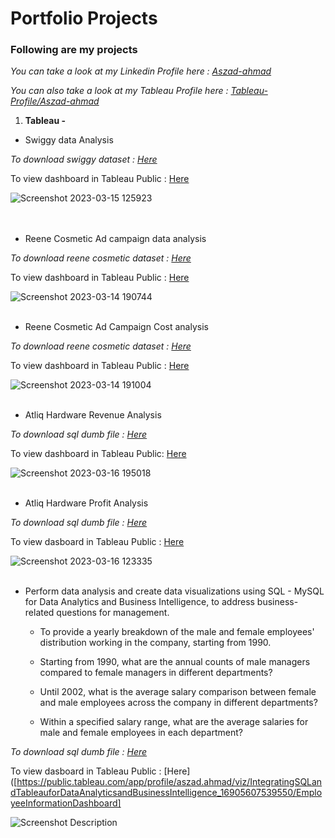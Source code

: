 # Portfolio Projects
### Following are my projects

_You can take a look at my Linkedin Profile here    :  [Aszad-ahmad](https://www.linkedin.com/in/aszad-ahmad-454a93158/)_

_You can also take a look at my Tableau Profile here    :  [Tableau-Profile/Aszad-ahmad](https://public.tableau.com/app/profile/aszad.ahmad)_

1. **Tableau -**

- Swiggy data Analysis 

_To download swiggy dataset : [Here](https://www.kaggle.com/datasets/aniruddhapa/swiggy-restaurants-dataset-of-metro-cities)_

To view dashboard in Tableau Public : [Here](https://public.tableau.com/app/profile/aszad.ahmad/viz/Book3_16785229397880/Dashboard1)

![Screenshot 2023-03-15 125923](https://user-images.githubusercontent.com/116201326/226110503-a4c37bab-2b4a-4486-ad1e-ca1ba843a124.png)    
<br/><br/>
- Reene Cosmetic Ad campaign data analysis

_To download reene cosmetic dataset : [Here](https://github.com/ahmadaszad/Projects/tree/main/Reene%20cosmetic%20dataset)_

To view dashboard in Tableau Public : [Here](https://public.tableau.com/app/profile/aszad.ahmad/viz/ReneeCosmeticsAdcampaignReachAnalysis/Advertismentanalysis)

![Screenshot 2023-03-14 190744](https://user-images.githubusercontent.com/116201326/226112077-3bcaf72f-f311-4090-8154-3d30a62c253f.png) 
<br/><br/>
- Reene Cosmetic Ad Campaign Cost analysis

_To download reene cosmetic dataset : [Here](https://github.com/ahmadaszad/Projects/tree/main/Reene%20cosmetic%20dataset)_

To view dashboard in Tableau Public : [Here](https://public.tableau.com/app/profile/aszad.ahmad/viz/ReneeCosmetics/CostAnalysis)

![Screenshot 2023-03-14 191004](https://user-images.githubusercontent.com/116201326/226112156-5447ecb2-0feb-4064-a00d-8de0ad12c764.png)
<br/><br/>
- Atliq Hardware Revenue Analysis

_To download sql dumb file : [Here](https://github.com/ahmadaszad/Projects/tree/main/Atliq%20Hardware%20sql%20dumb%20file)_

To view dashboard in Tableau Public: [Here](https://public.tableau.com/app/profile/aszad.ahmad/viz/Book1_16773459981730/RevenueAnalysis)

![Screenshot 2023-03-16 195018](https://user-images.githubusercontent.com/116201326/226185277-1871ee70-a444-4ece-b7f7-53d27e0f5ded.png)
<br/><br/>
- Atliq Hardware Profit Analysis

_To download sql dumb file : [Here](https://github.com/ahmadaszad/Projects/tree/main/Atliq%20Hardware%20sql%20dumb%20file)_

To view dasboard in Tableau Public : [Here](https://public.tableau.com/app/profile/aszad.ahmad/viz/ProfitAnalysis_16776013873960/Profitanal)

![Screenshot 2023-03-16 123335](https://user-images.githubusercontent.com/116201326/226185346-f77b4c2f-5761-454d-9d4c-3afb41acce04.png)
<br/><br/>

- Perform data analysis and create data visualizations using SQL - MySQL for Data Analytics and Business Intelligence, to address business-related questions for management.

   - To provide a yearly breakdown of the male and female employees' distribution working in the company, starting from 1990.

   - Starting from 1990, what are the annual counts of male managers compared to female managers in different departments?

   - Until 2002, what is the average salary comparison between female and male employees across the company in different departments?

   - Within a specified salary range, what are the average salaries for male and female employees in each department?
 
_To download sql dumb file : [Here](https://github.com/ahmadaszad/Projects/tree/main/Atliq%20Hardware%20sql%20dumb%20file)_

To view dasboard in Tableau Public : [Here]([https://public.tableau.com/app/profile/aszad.ahmad/viz/IntegratingSQLandTableauforDataAnalyticsandBusinessIntelligence_16905607539550/EmployeeInformationDashboard]


![Screenshot Description](relative/path/to/your/screenshot.png)


